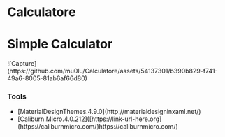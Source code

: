 # Calculatore
 <h1>Simple Calculator</h1>
 <break/>
 ![Capture](https://github.com/mu0lu/Calculatore/assets/54137301/b390b829-f741-49a6-8005-81ab6af66d80)
 <h3>Tools</h3>
 <ul>
  <li>[MaterialDesignThemes.4.9.0](http://materialdesigninxaml.net/)</li>
  <li>[Caliburn.Micro.4.0.212]([https://link-url-here.org](https://caliburnmicro.com/)https://caliburnmicro.com/)</li>
 </ul>

